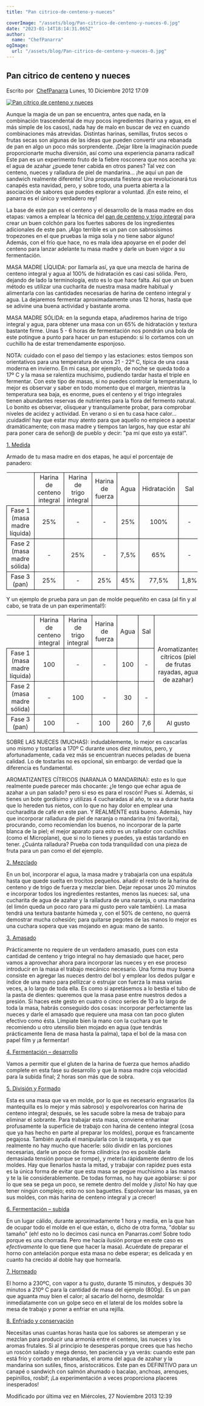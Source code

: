 ```yaml
---
title: "Pan citrico-de-centeno-y-nueces"

coverImage: "/assets/blog/Pan-citrico-de-centeno-y-nueces-0.jpg"
date: "2023-01-14T18:14:31.065Z"
author:
  name: "ChefPanarra"
ogImage:
  url: "/assets/blog/Pan-citrico-de-centeno-y-nueces-0.jpg"
---
```


## Pan citrico de centeno y nueces

Escrito por  [ChefPanarra](/web/20190108202525/http://www.panarras.com/index.php/home/recetas/panes-de-masa-madre/itemlist/user/56-chefpanarra) Lunes, 10 Diciembre 2012 17:09

[![Pan citrico de centeno y nueces](https://web.archive.org/web/20190108202525im_/http://www.panarras.com/media/k2/items/cache/780149ddfa09fbd86eb140fe6810d770_L.jpg)](/web/20190108202525/http://www.panarras.com/media/k2/items/cache/780149ddfa09fbd86eb140fe6810d770_XL.jpg "Clic para vista previa de la imagen")

Aunque la magia de un pan se encuentra, antes que nada, en la combinación trascendental de muy pocos ingredientes (harina y agua, en el más simple de los casos), nada hay de malo en buscar de vez en cuando combinaciones más atrevidas. Distintas harinas, semillas, frutos secos o frutas secas son algunas de las ideas que pueden convertir una rebanada de pan en algo un poco más sorprendente. ¡Dejar libre la imaginación puede proporcionarte mucha diversión, así como una experiencia panarra radical! Este pan es un experimento fruto de la fiebre rosconera que nos acecha ya: el agua de azahar ¿puede tener cabida en otros panes? Tal vez con centeno, nueces y ralladura de piel de mandarina... ¡he aquí un pan de sandwich realmente diferente! Una propuesta fiestera que revolucionará tus canapés esta navidad, pero, y sobre todo, una puerta abierta a la asociación de sabores que puedes explorar a voluntad. ¡En este reino, el panarra es el único y verdadero rey!

La base de este pan es el centeno y el desarrollo de la masa madre en dos etapas: vamos a emplear la técnica del [pan de centeno y trigo integral](/web/20190108202525/http://www.panarras.com/index.php/home/recetas/panes-de-masa-madre/item/86-pan-de-centeno-y-trigo-integral) para crear un buen colchón para los fuertes sabores de los ingredientes adicionales de este pan. ¡Algo terrible es un pan con sabrosísimos tropezones en el que pruebas la miga sola y no tiene sabor alguno! Además, con el frío que hace, no es mala idea apoyarse en el poder del centeno para lanzar adelante tu masa madre y darle un buen vigor a su fermentación.

MASA MADRE LÍQUIDA: por llamarla así, ya que una mezcla de harina de centeno integral y agua al 100% de hidratación es casi casi sólida. Pero, dejando de lado la terminología, esto es lo que hace falta. Así que un buen método es utilizar una cucharita de nuestra masa madre habitual y alimentarla con las cantidades necesarias de harina de centeno integral y agua. La dejaremos fermentar aproximadamente unas 12 horas, hasta que se adivine una buena actividad y bastante aroma.

MASA MADRE SÓLIDA: en la segunda etapa, añadiremos harina de trigo integral y agua, para obtener una masa con un 65% de hidratación y textura bastante firme. Unas 5 - 6 horas de fermentación nos pondrán una bola de este potingue a punto para hacer un pan estupendo: si lo cortamos con un cuchillo ha de estar tremendamente esponjoso.

NOTA: cuidado con el paso del tiempo y las estaciones: estos tiempos son orientativos para una temperatura de unos 21 - 22º C, típica de una casa moderna en invierno. En mi casa, por ejemplo, de noche se queda todo a 17º C y la masa se ralentiza muchísimo, pudiendo tardar hasta el triple en fermentar. Con este tipo de masas, si no puedes controlar la temperatura, lo mejor es observar y saber en todo momento que el margen, mientras la temperatura sea baja, es enorme, pues el centeno y el trigo integrales tienen abundantes reservas de nutrientes para la flora del fermento natural. Lo bonito es observar, olisquear y tranquilamente probar, para comprobar niveles de acidez y actividad. En verano o si en tu casa hace calor... ¡cuidadín! hay que estar muy atento para que aquello no empiece a apestar dramáticamente; con masa madre y tiempos tan largos, hay que estar ahí para poner cara de señor@ de pueblo y decir: "pa mí que esto ya está!".

[1\. Medida](/web/20190108202525/http://www.panarras.com/index.php/tecnica/las-fases-del-pan/medida)

Armado de tu masa madre en dos etapas, he aquí el porcentaje de panadero:

<table border="0" frame="VOID" rules="NONE" cellspacing="0"><colgroup><col width="185"><col width="108"><col width="86"><col width="86"><col width="86"><col width="86"><col width="86"><col width="139"><col width="86"></colgroup><tbody><tr><td style="border-bottom: 1px solid #000000; border-right: 1px solid #000000;" align="CENTER" valign="MIDDLE" width="185" height="41">&nbsp;</td><td style="border: 1px solid #000000;" align="CENTER" valign="MIDDLE" width="108">Harina de centeno integral</td><td style="border: 1px solid #000000;" align="CENTER" valign="MIDDLE" width="86">Harina de trigo integral</td><td style="border: 1px solid #000000;" align="CENTER" valign="MIDDLE" width="86">Harina de fuerza</td><td style="border: 1px solid #000000;" align="CENTER" valign="MIDDLE" width="86">Agua</td><td style="border: 1px solid #000000;" align="CENTER" valign="MIDDLE" width="86">Hidratación</td><td style="border: 1px solid #000000;" align="CENTER" valign="MIDDLE" width="86">Sal</td><td style="border: 1px solid #000000;" rowspan="3" align="CENTER" valign="MIDDLE" width="139">Aromatizantes cítricos (piel de frutas ralladas, agua de azahar)</td><td style="border: 1px solid #000000;" rowspan="3" align="CENTER" valign="MIDDLE" width="86">Nueces</td></tr><tr><td style="border: 1px solid #000000;" align="CENTER" valign="MIDDLE" height="17">Fase 1 (masa madre líquida)</td><td style="border: 1px solid #000000;" align="CENTER" valign="MIDDLE">25%</td><td style="border: 1px solid #000000;" align="CENTER" valign="MIDDLE">-</td><td style="border: 1px solid #000000;" align="CENTER" valign="MIDDLE">-</td><td style="border: 1px solid #000000;" align="CENTER" valign="MIDDLE">25%</td><td style="border: 1px solid #000000;" align="CENTER" valign="MIDDLE">100%</td><td style="border: 1px solid #000000;" align="CENTER" valign="MIDDLE">-</td></tr><tr><td style="border: 1px solid #000000;" align="CENTER" valign="MIDDLE" height="17">Fase 2 (masa madre sólida)</td><td style="border: 1px solid #000000;" align="CENTER" valign="MIDDLE">-</td><td style="border: 1px solid #000000;" align="CENTER" valign="MIDDLE">25%</td><td style="border: 1px solid #000000;" align="CENTER" valign="MIDDLE">-</td><td style="border: 1px solid #000000;" align="CENTER" valign="MIDDLE">7,5%</td><td style="border: 1px solid #000000;" align="CENTER" valign="MIDDLE">65%</td><td style="border: 1px solid #000000;" align="CENTER" valign="MIDDLE">-</td></tr><tr><td style="border: 1px solid #000000;" align="CENTER" valign="MIDDLE" height="17">Fase 3 (pan)</td><td style="border: 1px solid #000000;" align="CENTER" valign="MIDDLE">25%</td><td style="border: 1px solid #000000;" align="CENTER" valign="MIDDLE">-</td><td style="border: 1px solid #000000;" align="CENTER" valign="MIDDLE">25%</td><td style="border: 1px solid #000000;" align="CENTER" valign="MIDDLE">45%</td><td style="border: 1px solid #000000;" align="CENTER" valign="MIDDLE">77,5%</td><td style="border: 1px solid #000000;" align="CENTER" valign="MIDDLE">1,8%</td><td style="border: 1px solid #000000;" align="CENTER">Al gusto</td><td style="border: 1px solid #000000;" align="CENTER" valign="MIDDLE">20%</td></tr></tbody></table>

Y un ejemplo de prueba para un pan de molde pequeñito en casa (al fin y al cabo, se trata de un pan experimental!):

<table border="0" frame="VOID" rules="NONE" cellspacing="0"><colgroup><col width="190"><col width="86"><col width="86"><col width="86"><col width="86"><col width="86"><col width="139"><col width="86"></colgroup><tbody><tr><td style="border-bottom: 1px solid #000000; border-right: 1px solid #000000;" align="CENTER" valign="MIDDLE" width="190" height="55">&nbsp;</td><td style="border: 1px solid #000000;" align="CENTER" valign="MIDDLE" width="86">Harina de centeno integral</td><td style="border: 1px solid #000000;" align="CENTER" valign="MIDDLE" width="86">Harina de trigo integral</td><td style="border: 1px solid #000000;" align="CENTER" valign="MIDDLE" width="86">Harina de fuerza</td><td style="border: 1px solid #000000;" align="CENTER" valign="MIDDLE" width="86">Agua</td><td style="border: 1px solid #000000;" align="CENTER" valign="MIDDLE" width="86">Sal</td><td style="border: 1px solid #000000;" rowspan="3" align="CENTER" valign="MIDDLE" width="139">Aromatizantes cítricos (piel de frutas rayadas, agua de azahar)</td><td style="border: 1px solid #000000;" rowspan="3" align="CENTER" valign="MIDDLE" width="86">Nueces</td></tr><tr><td style="border: 1px solid #000000;" align="CENTER" valign="MIDDLE" height="17">Fase 1 (masa madre líquida)</td><td style="border: 1px solid #000000;" align="CENTER" valign="MIDDLE">100</td><td style="border: 1px solid #000000;" align="CENTER" valign="MIDDLE">-</td><td style="border: 1px solid #000000;" align="CENTER" valign="MIDDLE">-</td><td style="border: 1px solid #000000;" align="CENTER" valign="MIDDLE">100</td><td style="border: 1px solid #000000;" align="CENTER" valign="MIDDLE">-</td></tr><tr><td style="border: 1px solid #000000;" align="CENTER" valign="MIDDLE" height="17">Fase 2 (masa madre sólida)</td><td style="border: 1px solid #000000;" align="CENTER" valign="MIDDLE">-</td><td style="border: 1px solid #000000;" align="CENTER" valign="MIDDLE">100</td><td style="border: 1px solid #000000;" align="CENTER" valign="MIDDLE">-</td><td style="border: 1px solid #000000;" align="CENTER" valign="MIDDLE">30</td><td style="border: 1px solid #000000;" align="CENTER" valign="MIDDLE">-</td></tr><tr><td style="border: 1px solid #000000;" align="CENTER" valign="MIDDLE" height="17">Fase 3 (pan)</td><td style="border: 1px solid #000000;" align="CENTER" valign="MIDDLE">100</td><td style="border: 1px solid #000000;" align="CENTER" valign="MIDDLE">-</td><td style="border: 1px solid #000000;" align="CENTER" valign="MIDDLE">100</td><td style="border: 1px solid #000000;" align="CENTER" valign="MIDDLE">260</td><td style="border: 1px solid #000000;" align="CENTER" valign="MIDDLE">7,6</td><td style="border: 1px solid #000000;" align="CENTER" valign="MIDDLE">Al gusto</td><td style="border: 1px solid #000000;" align="CENTER" valign="MIDDLE">80</td></tr></tbody></table>

SOBRE LAS NUECES (MUCHAS): indudablemente, lo mejor es cascarlas uno mismo y tostarlas a 170º C durante unos diez minutos, pero, y afortunadamente, cada vez más se encuentran nueces peladas de buena calidad. Lo de tostarlas no es opcional, sin embargo: de verdad que la diferencia es fundamental.

AROMATIZANTES CÍTRICOS (NARANJA O MANDARINA): esto es lo que realmente puede parecer más chocante: ¿le tengo que echar agua de azahar a un pan salado? pero si eso es para el roscón! Pues sí. Además, si tienes un bote gordísimo y utilizas 4 cucharadas al año, te va a durar hasta que lo hereden tus nietos, con lo que no hay dolor en emplear una cucharadita de café en este pan. Y REALMENTE está bueno. Además, hay que incorporar ralladura de piel de naranja o mandarina (mi favorita), procurando, como recomiendan los buenos, no incorporar de la parte blanca de la piel; el mejor aparato para esto es un rallador con cuchillas (como el Microplane), que si no lo tienes y puedes, ya estás tardando en tener. ¿Cuánta ralladura? Prueba con toda tranquilidad con una pieza de fruta para un pan como el del ejemplo.

[2\. Mezclado](/web/20190108202525/http://www.panarras.com/index.php/tecnica/las-fases-del-pan/mezclado)

En un bol, incorporar el agua, la masa madre y trabajarla con una espátula hasta que quede suelta en trocitos pequeños. añadir el resto de la harina de centeno y de trigo de fuerza y mezclar bien. Dejar reposar unos 20 minutos e incorporar todos los ingredientes restantes, menos las nueces: sal, una cucharita de agua de azahar y la ralladura de una naranja, o una mandarina (el limón queda un poco raro para mi gusto pero vale también). La masa tendrá una textura bastante húmeda y, con el 50% de centeno, no querrá demostrar mucha cohesión; para quitarse pegotes de las manos lo mejor es una cuchara sopera que vas mojando en agua: mano de santo.

[3\. Amasado](/web/20190108202525/http://www.panarras.com/index.php/tecnica/las-fases-del-pan/amasado)

Prácticamente no requiere de un verdadero amasado, pues con esta cantidad de centeno y trigo integral no hay demasiado que hacer, pero vamos a aprovechar ahora para incorporar las nueces y en ese proceso introducir en la masa el trabajo mecánico necesario. Una forma muy buena consiste en agregar las nueces dentro del bol y emplear los dedos pulgar e índice de una mano para pellizcar o estrujar con fuerza la masa varias veces, a lo largo de toda ella. Es como si apretásemos a lo bestia el tubo de la pasta de dientes: queremos que la masa pase entre nuestros dedos a presión. Si haces este gesto en cuatro o cinco series de 10 a lo largo de toda la masa, habrás conseguido dos cosas: incorporar perfectamente las nueces y darle el amasado que requiere una masa con tan poco gluten efectivo como ésta. Límpiate bien la mano con la cuchara que te recomiendo u otro utensilio bien mojado en agua (que tendrás prácticamente llena de masa hasta la palma), tapa el bol de la masa con papel film y ¡a fermentar!

[4\. Fermentación – desarrollo](/web/20190108202525/http://www.panarras.com/index.php/tecnica/las-fases-del-pan/fermentacion-desarrollo)

Vamos a permitir que el gluten de la harina de fuerza que hemos añadido complete en esta fase su desarrollo y que la masa madre coja velocidad para la subida final; 2 horas son más que de sobra.

[5\. División y Formado](/web/20190108202525/http://www.panarras.com/index.php/tecnica/las-fases-del-pan/formado)

Esta es una masa que va en molde, por lo que es necesario engrasarlos (la mantequilla es lo mejor y más sabroso) y espolvorearlos con harina de centeno integral; después, se les sacude sobre la mesa de trabajo para eliminar el sobrante. Para trabajar esta masa, conviene enharinar profusamente la superficie de trabajo con harina de centeno integral (cosa que ya has hecho en parte al preparar los moldes), porque es francamente pegajosa. También ayuda el manipularla con la rasqueta, y es que realmente no hay mucho que hacerle: sólo dividir en las porciones necesarias, darle un poco de forma cilíndrica (no es posible darle demasiada tensión porque se rompe), y meterla rápidamente dentro de los moldes. Hay que llenarlos hasta la mitad, y trabajar con rapidez pues esta es la única forma de evitar que esta masa se pegue muchísimo a las manos y te la líe considerablemente. De todas formas, no hay que agobiarse: si por lo que sea se pega un poco, se remete dentro del molde y ¡listo! No hay que tener ningún complejo; esto no son baguettes. Espolvorear las masas, ya en sus moldes, con más harina de centeno integral y ¡a crecer!

[6\. Fermentación – subida](/web/20190108202525/http://www.panarras.com/index.php/tecnica/las-fases-del-pan/fermentacion-subida)

En un lugar cálido, durante aproximadamente 1 hora y media, en la que han de ocupar todo el molde en el que están, o, dicho de otra forma, "doblar su tamaño" (eh! esto no lo decimos casi nunca en Panarras.com! Sobre todo porque es una chorrada. Pero me hacía ilusión porque en este caso es _efectivamente_ lo que tiene que hacer la masa). Acuérdate de preparar el horno con antelación porque esta masa no debe esperar; es delicada y en cuanto ha crecido al doble hay que hornearla.

[7\. Horneado](/web/20190108202525/http://www.panarras.com/index.php/tecnica/las-fases-del-pan/horneado)

El horno a 230ºC, con vapor a tu gusto, durante 15 minutos, y después 30 minutos a 210º C para la cantidad de masa del ejemplo (800g). Es un pan que aguanta muy bien el calor; al sacarlo del horno, desmoldar inmediatamente con un golpe seco en el lateral de los moldes sobre la mesa de trabajo y poner a enfriar en una rejilla.

[8\. Enfriado y conservación](/web/20190108202525/http://www.panarras.com/index.php/tecnica/las-fases-del-pan/enfriado-y-conservacion)

Necesitas unas cuantas horas hasta que los sabores se atemperan y se mezclan para producir una armonía entre el centeno, las nueces y los aromas frutales. Si al principio te desesperas porque crees que has hecho un roscón salado y mega denso, ten paciencia y ya verás: cuando este pan está frío y cortado en rebanadas, el aroma del agua de azahar y la mandarina son sutiles, finos, aristocráticos. Este pan es DEFINITIVO para un canapé o sandwich con salmón ahumado o bacalao, anchoas, arenques, pepinillos, rosbif; ¡La experimentación a veces proporciona placeres inesperados!

Modificado por última vez en Miércoles, 27 Noviembre 2013 12:39
